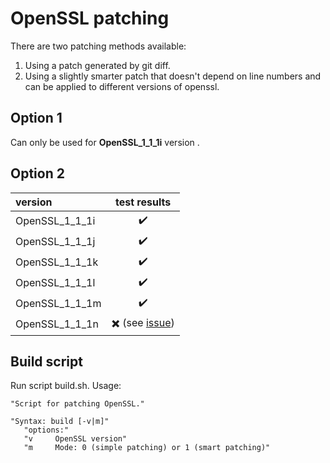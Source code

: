 # OpenSSL patching

There are two patching methods available:
1. Using a patch generated by git diff.
2. Using a slightly smarter patch that doesn't depend on line numbers and can be 
applied to different versions of openssl.

## Option 1

Can only be used for **OpenSSL_1_1_1i** version .

## Option 2

| version | test results |
| :--- | :---: |
| OpenSSL_1_1_1i | :heavy_check_mark:      |
| OpenSSL_1_1_1j | :heavy_check_mark:      |
| OpenSSL_1_1_1k | :heavy_check_mark:      |
| OpenSSL_1_1_1l | :heavy_check_mark:      |
| OpenSSL_1_1_1m | :heavy_check_mark:      |
| OpenSSL_1_1_1n | :heavy_multiplication_x: (see [issue](https://github.com/bcrypto/bee2evp/issues/11#issue-1179528056))|

## Build script

Run script build.sh. Usage:
```text
"Script for patching OpenSSL."

"Syntax: build [-v|m]"
   "options:"
   "v     OpenSSL version"
   "m     Mode: 0 (simple patching) or 1 (smart patching)"
```
